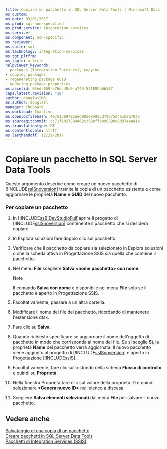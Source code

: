 ```yaml
---
title: Copiare un pacchetto in SQL Server Data Tools | Microsoft Docs
ms.custom: 
ms.date: 03/01/2017
ms.prod: sql-non-specified
ms.prod_service: integration-services
ms.service: 
ms.component: non-specific
ms.reviewer: 
ms.suite: sql
ms.technology: integration-services
ms.tgt_pltfrm: 
ms.topic: article
helpviewer_keywords:
- packages [Integration Services], copying
- copying packages
- regenerating package GUID
- updating package properties
ms.assetid: 03edc659-e76d-48c0-a749-5f1899b6b507
caps.latest.revision: "18"
author: douglaslMS
ms.author: douglasl
manager: jhubbard
ms.workload: Inactive
ms.openlocfilehash: 4e7e1369782aed98ae8598cd79675d4a1b0a70a2
ms.sourcegitcommit: cc71f1027884462c359effb898390c8d97eaa414
ms.translationtype: HT
ms.contentlocale: it-IT
ms.lasthandoff: 12/21/2017
---
```

# <a name="copy-a-package-in-sql-server-data-tools"></a>Copiare un pacchetto in SQL Server Data Tools
  Questo argomento descrive come creare un nuovo pacchetto di [!INCLUDE[ssISnoversion](../includes/ssisnoversion-md.md)] tramite la copia di un pacchetto esistente e come aggiornare le proprietà **Name** e **GUID** del nuovo pacchetto.  
  
### <a name="to-copy-a-package"></a>Per copiare un pacchetto  
  
1.  In [!INCLUDE[ssBIDevStudioFull](../includes/ssbidevstudiofull-md.md)]aprire il progetto di [!INCLUDE[ssISnoversion](../includes/ssisnoversion-md.md)] contenente il pacchetto che si desidera copiare.  
  
2.  In Esplora soluzioni fare doppio clic sul pacchetto.  
  
3.  Verificare che il pacchetto da copiare sia selezionato in Esplora soluzioni o che la scheda attiva in Progettazione SSIS sia quella che contiene il pacchetto.  
  
4.  Nel menu **File** scegliere **Salva \<nome pacchetto> con nome**.  
  
    > [!NOTE]  
    >  Il comando **Salva con nome** è disponibile nel menu **File** solo se il pacchetto è aperto in Progettazione SSIS.  
  
5.  Facoltativamente, passare a un'altra cartella.  
  
6.  Modificare il nome del file del pacchetto, ricordando di mantenere l'estensione dtsx.  
  
7.  Fare clic su **Salva**.  
  
8.  Quando richiesto specificare se aggiornare il nome dell'oggetto di pacchetto in modo che corrisponda al nome del file. Se si sceglie **Sì**, la proprietà **Name** del pacchetto verrà aggiornata. Il nuovo pacchetto viene aggiunto al progetto di [!INCLUDE[ssISnoversion](../includes/ssisnoversion-md.md)] e aperto in Progettazione [!INCLUDE[ssIS](../includes/ssis-md.md)] .  
  
9. Facoltativamente, fare clic sullo sfondo della scheda **Flusso di controllo** e quindi su **Proprietà**.  
  
10. Nella finestra Proprietà fare clic sul valore della proprietà ID e quindi selezionare **\<Genera nuovo ID>** nell'elenco a discesa.  
  
11. Scegliere **Salva elementi selezionati** dal menu **File** per salvare il nuovo pacchetto.  
  
## <a name="see-also"></a>Vedere anche  
 [Salvataggio di una copia di un pacchetto](http://msdn.microsoft.com/library/21482a20-e420-4452-b7eb-8f9fa1929f31)   
 [Creare pacchetti in SQL Server Data Tools](../integration-services/create-packages-in-sql-server-data-tools.md)   
 [Pacchetti di Integration Services &#40;SSIS&#41;](../integration-services/integration-services-ssis-packages.md)  
  
  

